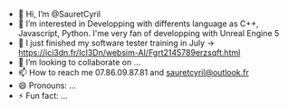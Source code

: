 - 👋 Hi, I’m @SauretCyril
- 👀 I’m interested in Developping with differents language as C++, Javascript, Python. I'me very fan of developping with Unreal Engine 5 
- 🌱 I just finished my software tester training in July -> https://ici3dn.fr/IcI3Dn/websim-AI/Fgrt2145789erzsqft.html
- 💞️ I’m looking to collaborate on ...
- 📫 How to reach me 07.86.09.87.81 and sauretcyril@outlook.fr
- 😄 Pronouns: ...
- ⚡ Fun fact: ...

<!---
SauretCyril/SauretCyril is a ✨ special ✨ repository because its `README.md` (this file) appears on your GitHub profile.
You can click the Preview link to take a look at your changes.
--->
